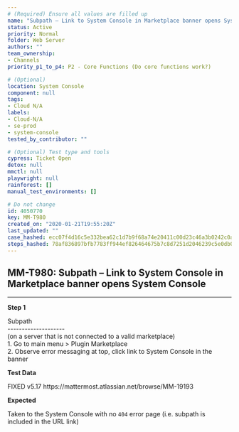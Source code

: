 ```yaml
---
# (Required) Ensure all values are filled up
name: "Subpath – Link to System Console in Marketplace banner opens System Console"
status: Active
priority: Normal
folder: Web Server
authors: ""
team_ownership: 
- Channels
priority_p1_to_p4: P2 - Core Functions (Do core functions work?)

# (Optional)
location: System Console
component: null
tags: 
- Cloud N/A
labels: 
- Cloud-N/A
- se-prod
- system-console
tested_by_contributor: ""

# (Optional) Test type and tools
cypress: Ticket Open
detox: null
mmctl: null
playwright: null
rainforest: []
manual_test_environments: []

# Do not change
id: 4050770
key: MM-T980
created_on: "2020-01-21T19:55:20Z"
last_updated: ""
case_hashed: ecc07f4d16c5e332bea62c1d7b9f68a74e20411c00d23c46a3b0242c0aeaa68afa3776c9b82bec631494a0548543af5e
steps_hashed: 78af836897bfb7783ff944ef826464675b7c8d7251d2046239c5e0db07fc9b513fcdc7fb184e16d4903c277b5f63596e
---
```


<!-- (Auto-generated) Based on frontmatter's "key" and "name" -->

## MM-T980: Subpath – Link to System Console in Marketplace banner opens System Console

---

**Step 1**

Subpath\
\--------------------\
(on a server that is not connected to a valid marketplace)\
1\. Go to main menu > Plugin Marketplace\
2\. Observe error messaging at top, click link to System Console in the banner

**Test Data**

FIXED v5.17 https\://mattermost.atlassian.net/browse/MM-19193

**Expected**

Taken to the System Console with no `404` error page (i.e. subpath is included in the URL link)
